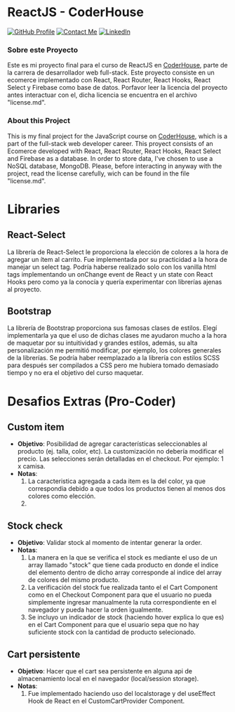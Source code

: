 # ReactJS - CoderHouse
[![GitHub Profile](https://img.shields.io/badge/GitHub-Profile-f1faee?logo=GitHub)](https://github.com/Martinpc4)
[![Contact Me](https://img.shields.io/badge/Email-Contact_me-a8dadc?logo=Mail.Ru)](mailto:perezcobomartin4@hotmail.com)
[![LinkedIn](https://img.shields.io/badge/LinkedIn-Follow_me-457b9d?logo=linkedin)](https://linkedin.com/in/martin-perez-cobo/)

### Sobre este Proyecto
Este es mi proyecto final para el curso de ReactJS en [CoderHouse](https://www.coderhouse.com), parte de la carrera de desarrollador web full-stack.
Este proyecto consiste en un ecomerce implementado con React, React Router, React Hooks, React Select y Firebase como base de datos. Porfavor leer la licencia del proyecto antes interactuar con el, dicha licencia se encuentra en el archivo "license.md".

### About this Project
This is my final project for the JavaScript course on [CoderHouse](https://www.coderhouse.com), which is a part of the full-stack web developer career.
This proyect consists of an Ecomerce developed with React, React Router, React Hooks, React Select and Firebase as a database. In order to store data, I've chosen to use a NoSQL database, MongoDB. Please, before interacting in anyway with the project, read the license carefully, wich can be found in the file "license.md".


# Libraries

## React-Select
La librería de React-Select le proporciona la elección de colores a la hora de agregar un ítem al carrito. Fue implementada por su practicidad a la hora de manejar un select tag. Podría haberse realizado solo con los vanilla html tags implementando un onChange event de React y un state con React Hooks pero como ya la conocía y quería experimentar con librerías ajenas al proyecto.

## Bootstrap
La librería de Bootstrap proporciona sus famosas clases de estilos. Elegí implementarla ya que el uso de dichas clases me ayudaron mucho a la hora de maquetar por su intuitividad y grandes estilos, además, su alta personalización me permitió modificar, por ejemplo, los colores generales de la librerías. Se podría haber reemplazado a la librería con estilos SCSS para después ser compilados a CSS pero me hubiera tomado demasiado tiempo y no era el objetivo del curso maquetar.

# Desafios Extras (Pro-Coder)

## Custom item
- **Objetivo**: Posibilidad de agregar características seleccionables al producto (ej. talla, color, etc). La customización no debería modificar el precio. Las selecciones serán detalladas en el checkout. Por ejemplo: 1 x camisa.
- **Notas**:
    1. La caracteristica agregada a cada item es la del color, ya que correspondia debido a que todos los productos tienen al menos dos colores como elección.
    2. 
## Stock check
- **Objetivo**: Validar stock al momento de intentar generar la order.
- **Notas**:
    1. La manera en la que se verifica el stock es mediante el uso de un array llamado "stock" que tiene cada producto en donde el indice del elemento dentro de dicho array corresponde al indice del array de colores del mismo producto.
    1. La verificación del stock fue realizada tanto el el Cart Component como en el Checkout Component para que el usuario no pueda simplemente ingresar manualmente la ruta correspondiente en el navegador y pueda hacer la orden igualmente.
    1. Se incluyo un indicador de stock (haciendo hover explica lo que es) en el Cart Component para que el usuario sepa que no hay suficiente stock con la cantidad de producto selecionado.
    
##  Cart persistente
- **Objetivo**: Hacer que el cart sea persistente en alguna api de almacenamiento local en el navegador (local/session storage).
- **Notas**:
    1. Fue implementado haciendo uso del localstorage y del useEffect Hook de React en el CustomCartProvider Component.